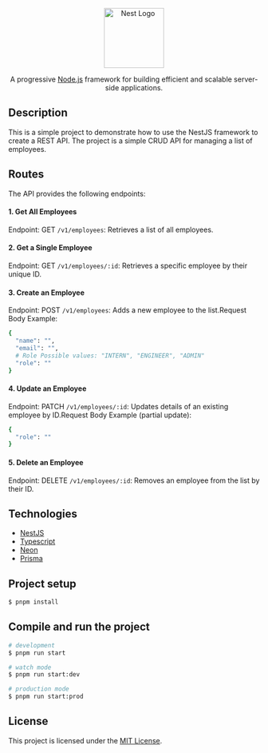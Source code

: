 <p align="center">
  <a href="http://nestjs.com/" target="blank"><img src="https://nestjs.com/img/logo-small.svg" width="120" alt="Nest Logo" /></a>
</p>

<p align="center">A progressive <a href="http://nodejs.org" target="_blank">Node.js</a> framework for building efficient and scalable server-side applications.</p>

## Description

This is a simple project to demonstrate how to use the NestJS framework to create a REST API. 
The project is a simple CRUD API for managing a list of employees.

## Routes

The API provides the following endpoints:

#### 1. Get All Employees

Endpoint: GET `/v1/employees`: Retrieves a list of all employees.

#### 2. Get a Single Employee

Endpoint: GET `/v1/employees/:id`: Retrieves a specific employee by their unique ID.

#### 3. Create an Employee

Endpoint: POST `/v1/employees`: Adds a new employee to the list.Request Body Example:
```bash
{
  "name": "",
  "email": "",
  # Role Possible values: "INTERN", "ENGINEER", "ADMIN"
  "role": ""
}
```

#### 4. Update an Employee

Endpoint: PATCH `/v1/employees/:id`: Updates details of an existing employee by ID.Request Body Example (partial update):
```bash
{
  "role": ""
}
```

#### 5. Delete an Employee

Endpoint: DELETE `/v1/employees/:id`: Removes an employee from the list by their ID.

## Technologies

- [NestJS](https://nestjs.com/)
- [Typescript](https://www.typescriptlang.org/)
- [Neon](https://www.neon.tech/)
- [Prisma](https://www.prisma.io/)


## Project setup

```bash
$ pnpm install
```

## Compile and run the project

```bash
# development
$ pnpm run start

# watch mode
$ pnpm run start:dev

# production mode
$ pnpm run start:prod
```

## License

This project is licensed under the [MIT License](https://github.com/nestjs/nest/blob/master/LICENSE).